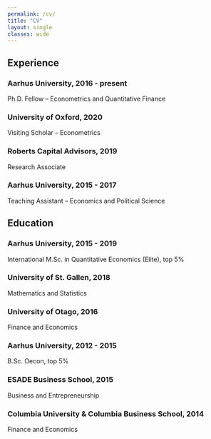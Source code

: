 ```yaml
---
permalink: /cv/
title: "CV"
layout: single
classes: wide
---
```


## Experience 
### Aarhus University, 2016 - present 
Ph.D. Fellow – Econometrics and Quantitative Finance

### University of Oxford, 2020
Visiting Scholar – Econometrics

### Roberts Capital Advisors, 2019
Research Associate 

### Aarhus University, 2015 - 2017
Teaching Assistant – Economics and Political Science

## Education 
### Aarhus University, 2015 - 2019
International M.Sc. in Quantitative Economics (Elite), top 5%

### University of St. Gallen, 2018
Mathematics and Statistics

### University of Otago, 2016
Finance and Economics

### Aarhus University, 2012 - 2015
B.Sc. Oecon, top 5%

### ESADE Business School, 2015 
Business and Entrepreneurship

### Columbia University & Columbia Business School, 2014
Finance and Economics
